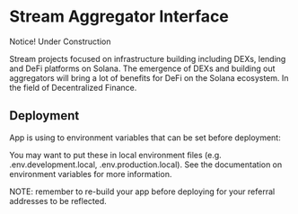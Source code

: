 # Stream Aggregator Interface
Notice! Under Construction

Stream projects focused on infrastructure building including DEXs, lending and DeFi platforms on Solana. The emergence of DEXs and building out aggregators will bring a lot of benefits for DeFi on the Solana ecosystem. In the field of Decentralized Finance.

## Deployment

App is using to environment variables that can be set before deployment:

You may want to put these in local environment files (e.g. .env.development.local, .env.production.local). See the documentation on environment variables for more information.

NOTE: remember to re-build your app before deploying for your referral addresses to be reflected.
